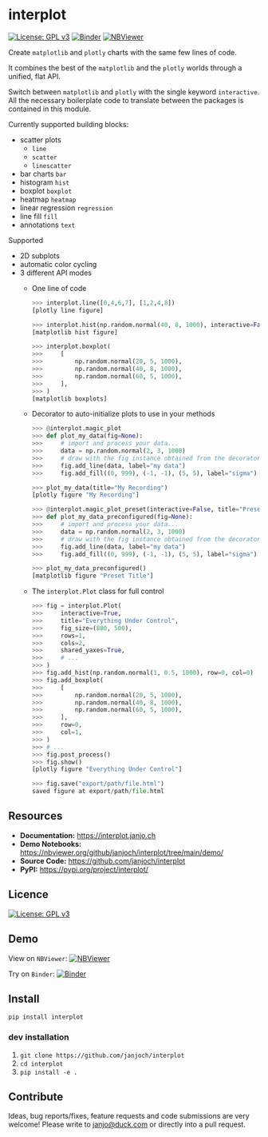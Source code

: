 # interplot

[![License: GPL v3](https://img.shields.io/badge/License-GPLv3-blue.svg)](https://www.gnu.org/licenses/gpl-3.0) [![Binder](https://mybinder.org/badge_logo.svg)](https://mybinder.org/v2/gh/janjoch/interplot/HEAD) [![NBViewer](https://raw.githubusercontent.com/jupyter/design/master/logos/Badges/nbviewer_badge.svg)](https://nbviewer.org/github/janjoch/interplot/tree/main/)

Create `matplotlib` and `plotly` charts with the same few lines of code.

It combines the best of the `matplotlib` and the `plotly` worlds through a unified, flat API.

Switch between `matplotlib` and `plotly` with the single keyword `interactive`. All the necessary boilerplate code to translate between the packages is contained in this module.

Currently supported building blocks:

- scatter plots
    - `line`
    - `scatter`
    - `linescatter`
- bar charts `bar`
- histogram `hist`
- boxplot `boxplot`
- heatmap `heatmap`
- linear regression `regression`
- line fill `fill`
- annotations `text`

Supported
- 2D subplots
- automatic color cycling
- 3 different API modes
    - One line of code
        ```python
        >>> interplot.line([0,4,6,7], [1,2,4,8])
        [plotly line figure]

        >>> interplot.hist(np.random.normal(40, 8, 1000), interactive=False)
        [matplotlib hist figure]

        >>> interplot.boxplot(
        >>>     [
        >>>         np.random.normal(20, 5, 1000),
        >>>         np.random.normal(40, 8, 1000),
        >>>         np.random.normal(60, 5, 1000),
        >>>     ],
        >>> )
        [matplotlib boxplots]
        ```

    - Decorator to auto-initialize plots to use in your methods
        ```python
        >>> @interplot.magic_plot
        >>> def plot_my_data(fig=None):
        >>>     # import and process your data...
        >>>     data = np.random.normal(2, 3, 1000)
        >>>     # draw with the fig instance obtained from the decorator function
        >>>     fig.add_line(data, label="my data")
        >>>     fig.add_fill((0, 999), (-1, -1), (5, 5), label="sigma")

        >>> plot_my_data(title="My Recording")
        [plotly figure "My Recording"]

        >>> @interplot.magic_plot_preset(interactive=False, title="Preset Title")
        >>> def plot_my_data_preconfigured(fig=None):
        >>>     # import and process your data...
        >>>     data = np.random.normal(2, 3, 1000)
        >>>     # draw with the fig instance obtained from the decorator function
        >>>     fig.add_line(data, label="my data")
        >>>     fig.add_fill((0, 999), (-1, -1), (5, 5), label="sigma")

        >>> plot_my_data_preconfigured()
        [matplotlib figure "Preset Title"]
        ```

    - The ```interplot.Plot``` class for full control
        ```python
        >>> fig = interplot.Plot(
        >>>     interactive=True,
        >>>     title="Everything Under Control",
        >>>     fig_size=(800, 500),
        >>>     rows=1,
        >>>     cols=2,
        >>>     shared_yaxes=True,
        >>>     # ...
        >>> )
        >>> fig.add_hist(np.random.normal(1, 0.5, 1000), row=0, col=0)
        >>> fig.add_boxplot(
        >>>     [
        >>>         np.random.normal(20, 5, 1000),
        >>>         np.random.normal(40, 8, 1000),
        >>>         np.random.normal(60, 5, 1000),
        >>>     ],
        >>>     row=0,
        >>>     col=1,
        >>> )
        >>> # ...
        >>> fig.post_process()
        >>> fig.show()
        [plotly figure "Everything Under Control"]

        >>> fig.save("export/path/file.html")
        saved figure at export/path/file.html
        ```


## Resources

- **Documentation:** https://interplot.janjo.ch
- **Demo Notebooks:** https://nbviewer.org/github/janjoch/interplot/tree/main/demo/
- **Source Code:** https://github.com/janjoch/interplot
- **PyPI:** https://pypi.org/project/interplot/


## Licence
[![License: GPL v3](https://img.shields.io/badge/License-GPLv3-blue.svg)](https://www.gnu.org/licenses/gpl-3.0)


## Demo

View on `NBViewer`:
[![NBViewer](https://raw.githubusercontent.com/jupyter/design/master/logos/Badges/nbviewer_badge.svg)](https://nbviewer.org/github/janjoch/interplot/tree/main/)


Try on `Binder`:
[![Binder](https://mybinder.org/badge_logo.svg)](https://mybinder.org/v2/gh/janjoch/interplot/HEAD)


## Install
```pip install interplot```


### dev installation
1. ```git clone https://github.com/janjoch/interplot```
2. ```cd interplot```
2. ```pip install -e .```


## Contribute

Ideas, bug reports/fixes, feature requests and code submissions are very welcome! Please write to [janjo@duck.com](mailto:janjo@duck.com) or directly into a pull request.

